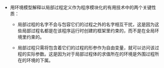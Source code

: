 - 用环境模型解释以局部过程定义作为程序模块化的有用技术中的两个关键性质：
    - 局部过程的名字不会与包容它们的过程之外的名字相互干扰，这是因为这些局部过程名都是在该程序运行时创建的框架里约束的，而不是在全局环境里约束的。

    - 局部过程只需将包含着它们的过程的形参作为自由变量，就可以访问该过程的实际参数。这是因为对于局部过程体的求值所在的环境是外围过程所在的环境的下属。